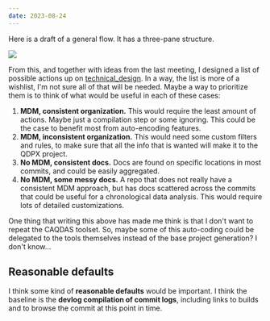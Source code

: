 ```yaml
---
date: 2023-08-24
---
```


Here is a draft of a general flow. It has a three-pane structure.

![](conversion_workflow.png)

From this, and together with ideas from the last meeting, I designed a list of possible actions up on [technical_design](technical_design.md). In a way, the list is more of a wishlist, I'm not sure all of that will be needed. Maybe a way to prioritize them is to think of what would be useful in each of these cases:

1. **MDM, consistent organization.** This would require the least amount of actions. Maybe just a compilation step or some ignoring. This could be the case to benefit most from auto-encoding features.
2. **MDM, inconsistent organization.** This would need some custom filters and rules, to make sure that all the info that is wanted will make it to the QDPX project.
3. **No MDM, consistent docs.** Docs are found on specific locations in most commits, and could be easily aggregated.
4. **No MDM, some messy docs.** A repo that does not really have a consistent MDM approach, but has docs scattered across the commits that could be useful for a chronological data analysis. This would require lots of detailed customizations.

One thing that writing this above has made me think is that I don't want to repeat the CAQDAS toolset. So, maybe some of this auto-coding could be delegated to the tools themselves instead of the base project generation? I don't know...

## Reasonable defaults

I think some kind of **reasonable defaults** would be important. I think the baseline is the **devlog compilation of commit logs**, including links to builds and to browse the commit at this point in time.
